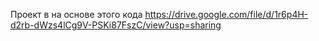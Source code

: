 Проект в на основе этого кода https://drive.google.com/file/d/1r6p4H-d2rb-dWzs4lCg9V-PSKi87FszC/view?usp=sharing
